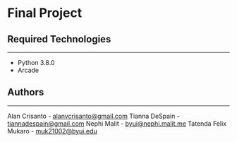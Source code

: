 # Final Project

## Required Technologies
---
* Python 3.8.0
* Arcade

## Authors
---
Alan Crisanto - alanvcrisanto@gmail.com
Tianna DeSpain - tiannadespain@gmail.com
Nephi Malit - byui@nephi.malit.me
Tatenda Felix Mukaro - muk21002@byui.edu